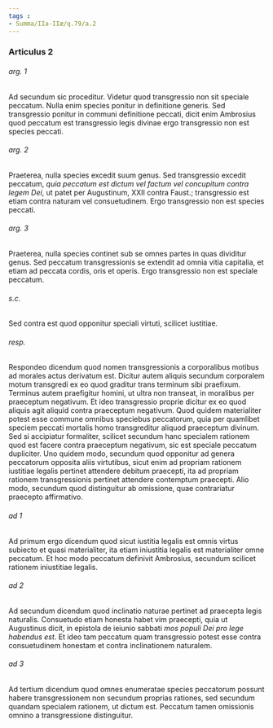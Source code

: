 ```yaml
---
tags : 
- Summa/IIa-IIæ/q.79/a.2
---
```


### Articulus 2

###### arg. 1
Ad secundum sic proceditur. Videtur quod transgressio non sit speciale peccatum. Nulla enim species ponitur in definitione generis. Sed transgressio ponitur in communi definitione peccati, dicit enim Ambrosius quod peccatum est transgressio legis divinae ergo transgressio non est species peccati.

###### arg. 2
Praeterea, nulla species excedit suum genus. Sed transgressio excedit peccatum, *quia peccatum est dictum vel factum vel concupitum contra legem Dei*, ut patet per Augustinum, XXII contra Faust.; transgressio est etiam contra naturam vel consuetudinem. Ergo transgressio non est species peccati.

###### arg. 3
Praeterea, nulla species continet sub se omnes partes in quas dividitur genus. Sed peccatum transgressionis se extendit ad omnia vitia capitalia, et etiam ad peccata cordis, oris et operis. Ergo transgressio non est speciale peccatum.

###### s.c.
Sed contra est quod opponitur speciali virtuti, scilicet iustitiae.

###### resp.
Respondeo dicendum quod nomen transgressionis a corporalibus motibus ad morales actus derivatum est. Dicitur autem aliquis secundum corporalem motum transgredi ex eo quod graditur trans terminum sibi praefixum. Terminus autem praefigitur homini, ut ultra non transeat, in moralibus per praeceptum negativum. Et ideo transgressio proprie dicitur ex eo quod aliquis agit aliquid contra praeceptum negativum. Quod quidem materialiter potest esse commune omnibus speciebus peccatorum, quia per quamlibet speciem peccati mortalis homo transgreditur aliquod praeceptum divinum. Sed si accipiatur formaliter, scilicet secundum hanc specialem rationem quod est facere contra praeceptum negativum, sic est speciale peccatum dupliciter. Uno quidem modo, secundum quod opponitur ad genera peccatorum opposita aliis virtutibus, sicut enim ad propriam rationem iustitiae legalis pertinet attendere debitum praecepti, ita ad propriam rationem transgressionis pertinet attendere contemptum praecepti. Alio modo, secundum quod distinguitur ab omissione, quae contrariatur praecepto affirmativo.

###### ad 1
Ad primum ergo dicendum quod sicut iustitia legalis est omnis virtus subiecto et quasi materialiter, ita etiam iniustitia legalis est materialiter omne peccatum. Et hoc modo peccatum definivit Ambrosius, secundum scilicet rationem iniustitiae legalis.

###### ad 2
Ad secundum dicendum quod inclinatio naturae pertinet ad praecepta legis naturalis. Consuetudo etiam honesta habet vim praecepti, quia ut Augustinus dicit, in epistola de ieiunio sabbati *mos populi Dei pro lege habendus est*. Et ideo tam peccatum quam transgressio potest esse contra consuetudinem honestam et contra inclinationem naturalem.

###### ad 3
Ad tertium dicendum quod omnes enumeratae species peccatorum possunt habere transgressionem non secundum proprias rationes, sed secundum quandam specialem rationem, ut dictum est. Peccatum tamen omissionis omnino a transgressione distinguitur.

